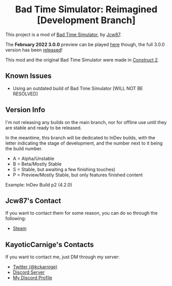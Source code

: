 <h1 align="center">Bad Time Simulator: Reimagined [Development Branch]</h1>

This project is a mod of [Bad Time Simulator](https://github.com/Jcw87/c2-sans-fight), by [Jcw87](https://github.com/Jcw87).

The **February 2022 3.0.0** preview can be played [here](https://kckarnige.is-a.dev/BadTimeRevamped/preview-Feb2022/) though, the full 3.0.0 version has been [released](https://kckarnige.is-a.dev/BadTimeRevamped)!

This mod and the original Bad Time Simulator were made in [Construct 2](https://www.scirra.com/construct2).

Known Issues
------------
- Using an outdated build of Bad Time Simulator [WILL NOT BE RESOLVED]

Version Info
--------------------------------
I'm not releasing any builds on the main branch, nor for offline use until they are stable and ready to be released.

In the meantime, this branch will be dedicated to InDev builds, with the letter indicating the stage of development, and the number next to it being the build number.
- A = Alpha/Unstable
- B = Beta/Mostly Stable
- S = Stable, but awaiting a few finishing touches)
- P = Preview/Mostly Stable, but only features finished content

Example: InDev Build p2 (4.2.0)

Jcw87's Contact
-------
If you want to contact them for some reason, you can do so through the following:

- [Steam](http://steamcommunity.com/id/Jcw87/)

KayoticCarnige's Contacts
-------
If you want to contact me, just DM through my server:
- [Twitter (@kckarnige)](https://twitter.com/kckarnige)
- [Discord Server](https://kckarnige.is-a.dev/discord-server)
- [My Discord Profile](https://discord.com/users/634168893644210186)
